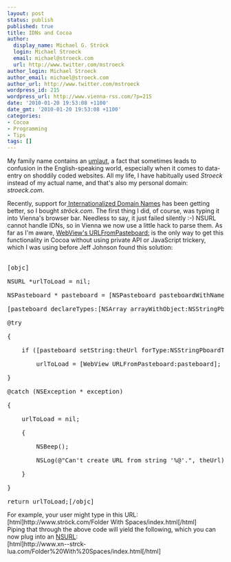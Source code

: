 ```yaml
---
layout: post
status: publish
published: true
title: IDNs and Cocoa
author:
  display_name: Michael G. Ströck
  login: Michael Stroeck
  email: michael@stroeck.com
  url: http://www.twitter.com/mstroeck
author_login: Michael Stroeck
author_email: michael@stroeck.com
author_url: http://www.twitter.com/mstroeck
wordpress_id: 215
wordpress_url: http://www.vienna-rss.com/?p=215
date: '2010-01-20 19:53:08 +1100'
date_gmt: '2010-01-20 19:53:08 +1100'
categories:
- Cocoa
- Programming
- Tips
tags: []
---
```

<p>My family name contains an <a href="http://en.wikipedia.org/wiki/Umlaut">umlaut</a>, a fact that sometimes leads to confusion in the English-speaking world, especially when it comes to data-entry on shoddily coded websites. All my life, I have habitually used <em>Stroeck</em> instead of my actual name, and that's also my personal domain: <em>stroeck.com</em>. </p>
<p>Recently, support for<a href="http://en.wikipedia.org/wiki/Internationalized_domain_name"> Internationalized Domain Names</a> has been getting better, so I bought <em>ströck.com</em>. The first thing I did, of course, was typing it into Vienna's browser bar. Needless to say, it just failed silently :-) NSURL cannot handle IDNs, so in Vienna we now use a little hack to parse them. As far as I'm aware, <a href="http://developer.apple.com/mac/library/DOCUMENTATION/Cocoa/Reference/WebKit/Classes/WebView_Class/Reference/Reference.html#//apple_ref/occ/clm/WebView/URLFromPasteboard:">WebView's URLFromPasteboard:</a> is the only way to get this functionality in Cocoa without using private API or JavaScript trickery, which I was using before Jeff Johnson found this solution:<br />
<br></p>
<pre>[objc]<br />
NSURL *urlToLoad = nil;<br />
NSPasteboard * pasteboard = [NSPasteboard pasteboardWithName:@"ViennaIDNURLPb"];<br />
[pasteboard declareTypes:[NSArray arrayWithObject:NSStringPboardType] owner:nil];<br />
@try<br />
{<br />
	if ([pasteboard setString:theUrl forType:NSStringPboardType])<br />
		urlToLoad = [WebView URLFromPasteboard:pasteboard];<br />
}<br />
@catch (NSException * exception)<br />
{<br />
	urlToLoad = nil;<br />
	{<br />
		NSBeep();<br />
		NSLog(@"Can't create URL from string '%@'.", theUrl);<br />
	}<br />
}<br />
return urlToLoad;[/objc]</pre></p>
<p>For example, your user might type in  this URL:<br />
[html]http://www.ströck.com/Folder With Spaces/index.html[/html]<br />
Piping that through the above code will yield the following, which you can now plug into an <a href="http://developer.apple.com/mac/library/documentation/Cocoa/Reference/Foundation/Classes/NSURL_Class/Reference/Reference.html">NSURL</a>:<br />
[html]http://www.xn--strck-lua.com/Folder%20With%20Spaces/index.html[/html]</p>
